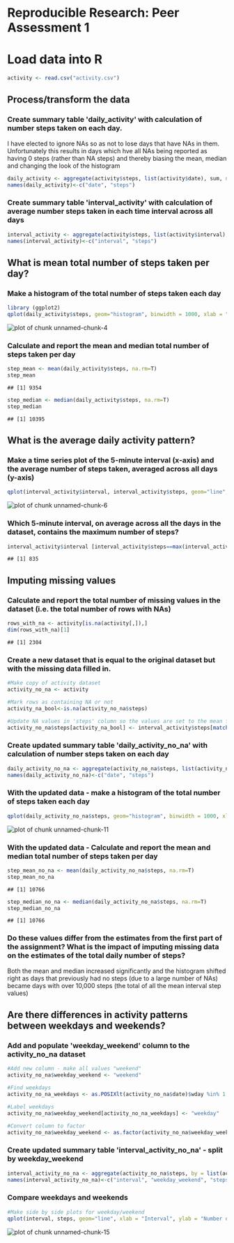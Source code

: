 # Reproducible Research: Peer Assessment 1

# Load data into R

```r
activity <- read.csv("activity.csv")
```

## Process/transform the data
### Create summary table 'daily_activity' with calculation of number steps taken on each day. 
I have elected to ignore NAs so as not to lose days that have NAs in them. Unfortunately this results in days which hve all NAs being reported as having 0 steps (rather than NA steps) and thereby biasing the mean, median and changing the look of the histogram

```r
daily_activity <- aggregate(activity$steps, list(activity$date), sum, na.rm=T)
names(daily_activity)<-c("date", "steps")
```

### Create summary table 'interval_activity' with calculation of average number steps taken in each time interval across all days

```r
interval_activity <- aggregate(activity$steps, list(activity$interval), mean, na.rm=T)
names(interval_activity)<-c("interval", "steps")
```

## What is mean total number of steps taken per day?
### Make a histogram of the total number of steps taken each day

```r
library (ggplot2)
qplot(daily_activity$steps, geom="histogram", binwidth = 1000, xlab = "Steps", ylab = "Frequency")
```

![plot of chunk unnamed-chunk-4](figure/unnamed-chunk-4.png) 

### Calculate and report the mean and median total number of steps taken per day

```r
step_mean <- mean(daily_activity$steps, na.rm=T)
step_mean
```

```
## [1] 9354
```

```r
step_median <- median(daily_activity$steps, na.rm=T)
step_median
```

```
## [1] 10395
```


## What is the average daily activity pattern?
### Make a time series plot of the 5-minute interval (x-axis) and the average number of steps taken, averaged across all days (y-axis)

```r
qplot(interval_activity$interval, interval_activity$steps, geom="line", xlab = "Interval", ylab = "Average Steps")
```

![plot of chunk unnamed-chunk-6](figure/unnamed-chunk-6.png) 

### Which 5-minute interval, on average across all the days in the dataset, contains the maximum number of steps?

```r
interval_activity$interval [interval_activity$steps==max(interval_activity$steps, na.rm = T)]
```

```
## [1] 835
```

## Imputing missing values
### Calculate and report the total number of missing values in the dataset (i.e. the total number of rows with NAs)

```r
rows_with_na <- activity[is.na(activity[,]),]
dim(rows_with_na)[1]
```

```
## [1] 2304
```

### Create a new dataset that is equal to the original dataset but with the missing data filled in.

```r
#Make copy of activity dataset
activity_no_na <- activity

#Mark rows as containing NA or not
activity_na_bool<-is.na(activity_no_na$steps)

#Update NA values in 'steps' column so the values are set to the mean for that interval across all non-NA values
activity_no_na$steps[activity_na_bool] <- interval_activity$steps[match(activity_no_na$interval[activity_na_bool], interval_activity$interval)]
```

### Create updated summary table 'daily_activity_no_na' with calculation of number steps taken on each day

```r
daily_activity_no_na <- aggregate(activity_no_na$steps, list(activity_no_na$date), sum, na.rm=T)
names(daily_activity_no_na)<-c("date", "steps")
```

### With the updated data - make a histogram of the total number of steps taken each day

```r
qplot(daily_activity_no_na$steps, geom="histogram", binwidth = 1000, xlab = "Steps", ylab = "Frequency")
```

![plot of chunk unnamed-chunk-11](figure/unnamed-chunk-11.png) 

### With the updated data - Calculate and report the mean and median total number of steps taken per day

```r
step_mean_no_na <- mean(daily_activity_no_na$steps, na.rm=T)
step_mean_no_na
```

```
## [1] 10766
```

```r
step_median_no_na <- median(daily_activity_no_na$steps, na.rm=T)
step_median_no_na
```

```
## [1] 10766
```

### Do these values differ from the estimates from the first part of the assignment? What is the impact of imputing missing data on the estimates of the total daily number of steps?
Both the mean and median increased significantly and the histogram shifted right as days that previously had no steps (due to a large number of NAs) became days with over 10,000 steps (the total of all the mean interval step values)

## Are there differences in activity patterns between weekdays and weekends?

### Add and populate 'weekday_weekend' column to the activity_no_na dataset

```r
#Add new column - make all values "weekend"
activity_no_na$weekday_weekend <- "weekend"

#Find weekdays
activity_no_na_weekdays <- as.POSIXlt(activity_no_na$date)$wday %in% 1:5

#Label weekdays
activity_no_na$weekday_weekend[activity_no_na_weekdays] <- "weekday"

#Convert column to factor
activity_no_na$weekday_weekend <- as.factor(activity_no_na$weekday_weekend)
```

### Create updated summary table 'interval_activity_no_na' - split by weekday_weekend

```r
interval_activity_no_na <- aggregate(activity_no_na$steps, by = list(activity_no_na$interval, activity_no_na$weekday_weekend), mean, na.rm=T)
names(interval_activity_no_na)<-c("interval", "weekday_weekend", "steps")
```

### Compare weekdays and weekends

```r
#Make side by side plots for weekday/weekend
qplot(interval, steps, geom="line", xlab = "Interval", ylab = "Number of steps", data = interval_activity_no_na, facets = weekday_weekend ~ .)
```

![plot of chunk unnamed-chunk-15](figure/unnamed-chunk-15.png) 

